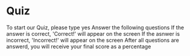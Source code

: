 # Quiz
To start our Quiz, please type yes
Answer the following questions
If the answer is correct, 'Correct!' will appear on the screen 
If the asnwer is incorrect, 'Incorrect!' will appear on the screen
After all questions are answerd, you will receive your final score as a percentage
